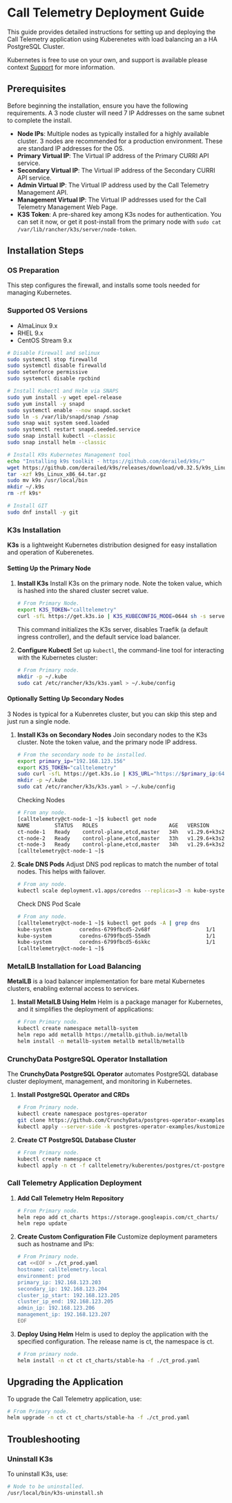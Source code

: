 
# Call Telemetry Deployment Guide

This guide provides detailed instructions for setting up and deploying the Call Telemetry application using Kuberenetes with load balancing an a HA PostgreSQL Cluster.

Kubernetes is free to use on your own, and support is available please context [Support](mailto:jason@calltelelemetry.com) for more information.

## Prerequisites

Before beginning the installation, ensure you have the following requirements. A 3 node cluster will need 7 IP Addresses on the same subnet to complete the install.

- **Node IPs**: Multiple nodes as typically installed for a highly available cluster. 3 nodes are recommended for a production environment. These are standard IP addresses for the OS.
- **Primary Virtual IP**: The Virtual IP address of the Primary CURRI API service.
- **Secondary Virtual IP**: The Virtual IP address of the Secondary CURRI API service.
- **Admin Virtual IP**: The Virtual IP address used by the Call Telemetry Management API.
- **Management Virtual IP**: The Virtual IP addresses used for the Call Telemetry Management Web Page.
- **K3S Token**: A pre-shared key among K3s nodes for authentication. You can set it now, or get it post-install from the primary node with `sudo cat /var/lib/rancher/k3s/server/node-token`.

## Installation Steps

### OS Preparation

This step configures the firewall, and installs some tools needed for managing Kubernetes.

### Supported OS Versions

- AlmaLinux 9.x
- RHEL 9.x
- CentOS Stream 9.x

```bash
# Disable Firewall and selinux
sudo systemctl stop firewalld
sudo systemctl disable firewalld
sudo setenforce permissive
sudo systemctl disable rpcbind

# Install Kubectl and Helm via SNAPS
sudo yum install -y wget epel-release
sudo yum install -y snapd
sudo systemctl enable --now snapd.socket
sudo ln -s /var/lib/snapd/snap /snap
sudo snap wait system seed.loaded
sudo systemctl restart snapd.seeded.service
sudo snap install kubectl --classic
sudo snap install helm --classic

# Install K9s Kubernetes Management tool
echo "Installing k9s toolkit - https://github.com/derailed/k9s/"
wget https://github.com/derailed/k9s/releases/download/v0.32.5/k9s_Linux_x86_64.tar.gz
tar -xzf k9s_Linux_x86_64.tar.gz
sudo mv k9s /usr/local/bin
mkdir ~/.k9s
rm -rf k9s*

# Install GIT
sudo dnf install -y git
```

### K3s Installation

**K3s** is a lightweight Kubernetes distribution designed for easy installation and operation of Kuberenetes.

#### Setting Up the Primary Node

1. **Install K3s**
   Install K3s on the primary node. Note the token value, which is hashed into the shared cluster secret value.

   ```bash
   # From Primary Node.
   export K3S_TOKEN="calltelemetry"
   curl -sfL https://get.k3s.io | K3S_KUBECONFIG_MODE=0644 sh -s server --cluster-init --disable traefik --disable servicelb
   ```

   This command initializes the K3s server, disables Traefik (a default ingress controller), and the default service load balancer.

2. **Configure Kubectl**
   Set up `kubectl`, the command-line tool for interacting with the Kubernetes cluster:

   ```bash
   # From Primary node.
   mkdir -p ~/.kube
   sudo cat /etc/rancher/k3s/k3s.yaml > ~/.kube/config
   ```

#### Optionally Setting Up Secondary Nodes

3 Nodes is typical for a Kubenretes cluster, but you can skip this step and just run a single node.

1. **Install K3s on Secondary Nodes**
   Join secondary nodes to the K3s cluster. Note the token value, and the primary node IP address.

   ```bash
   # From the secondary node to be installed.
   export primary_ip="192.168.123.156"
   export K3S_TOKEN="calltelemetry"
   sudo curl -sfL https://get.k3s.io | K3S_URL="https://$primary_ip:6443" K3S_KUBECONFIG_MODE=0644 sh -s server --disable traefik --disable servicelb
   mkdir -p ~/.kube
   sudo cat /etc/rancher/k3s/k3s.yaml > ~/.kube/config
   ```

   Checking Nodes

    ```bash
    # From any node.
    [calltelemetry@ct-node-1 ~]$ kubectl get node
    NAME        STATUS   ROLES                       AGE   VERSION
    ct-node-1   Ready    control-plane,etcd,master   34h   v1.29.6+k3s2
    ct-node-2   Ready    control-plane,etcd,master   33h   v1.29.6+k3s2
    ct-node-3   Ready    control-plane,etcd,master   34h   v1.29.6+k3s2
    [calltelemetry@ct-node-1 ~]$
    ```

2. **Scale DNS Pods**
   Adjust DNS pod replicas to match the number of total nodes. This helps with failover.

   ```bash
   # From any node.
   kubectl scale deployment.v1.apps/coredns --replicas=3 -n kube-system
   ```

   Check DNS Pod Scale

    ```bash
    # From any node.
    [calltelemetry@ct-node-1 ~]$ kubectl get pods -A | grep dns
    kube-system         coredns-6799fbcd5-2v68f                  1/1     Running     0                   13m
    kube-system         coredns-6799fbcd5-55mdh                  1/1     Running     0                   13m
    kube-system         coredns-6799fbcd5-6skkc                  1/1     Running     2 (<invalid> ago)   34h
    [calltelemetry@ct-node-1 ~]$
    ```


### MetalLB Installation for Load Balancing

**MetalLB** is a load balancer implementation for bare metal Kubernetes clusters, enabling external access to services.


1. **Install MetalLB Using Helm**
   Helm is a package manager for Kubernetes, and it simplifies the deployment of applications:

   ```bash
   # From Primary node.
   kubectl create namespace metallb-system
   helm repo add metallb https://metallb.github.io/metallb
   helm install -n metallb-system metallb metallb/metallb
   ```

### CrunchyData PostgreSQL Operator Installation

The **CrunchyData PostgreSQL Operator** automates PostgreSQL database cluster deployment, management, and monitoring in Kubernetes.

1. **Install PostgreSQL Operator and CRDs**

   ```bash
   # From Primary node.
   kubectl create namespace postgres-operator
   git clone https://github.com/CrunchyData/postgres-operator-examples.git
   kubectl apply --server-side -k postgres-operator-examples/kustomize/install/default
   ```

2. **Create CT PostgreSQL Database Cluster**

   ```bash
   # From Primary node.
   kubectl create namespace ct
   kubectl apply -n ct -f calltelemetry/kuberentes/postgres/ct-postgres.yaml
   ```

### Call Telemetry Application Deployment

1. **Add Call Telemetry Helm Repository**

   ```bash
   # From Primary node.
   helm repo add ct_charts https://storage.googleapis.com/ct_charts/
   helm repo update
   ```

2. **Create Custom Configuration File**
   Customize deployment parameters such as hostname and IPs:

   ```bash
   # From Primary node.
   cat <<EOF > ./ct_prod.yaml
   hostname: calltelemetry.local
   environment: prod
   primary_ip: 192.168.123.203
   secondary_ip: 192.168.123.204
   cluster_ip_start: 192.168.123.205
   cluster_ip_end: 192.168.123.205
   admin_ip: 192.168.123.206
   management_ip: 192.168.123.207
   EOF
   ```

3. **Deploy Using Helm**
   Helm is used to deploy the application with the specified configuration. The release name is ct, the namespace is ct.

   ```bash
   # From primary node.
   helm install -n ct ct ct_charts/stable-ha -f ./ct_prod.yaml
   ```

## Upgrading the Application

To upgrade the Call Telemetry application, use:

```bash
# From Primary node.
helm upgrade -n ct ct ct_charts/stable-ha -f ./ct_prod.yaml
```

## Troubleshooting

### Uninstall K3s

To uninstall K3s, use:

```bash
# Node to be uninstalled.
/usr/local/bin/k3s-uninstall.sh
```
